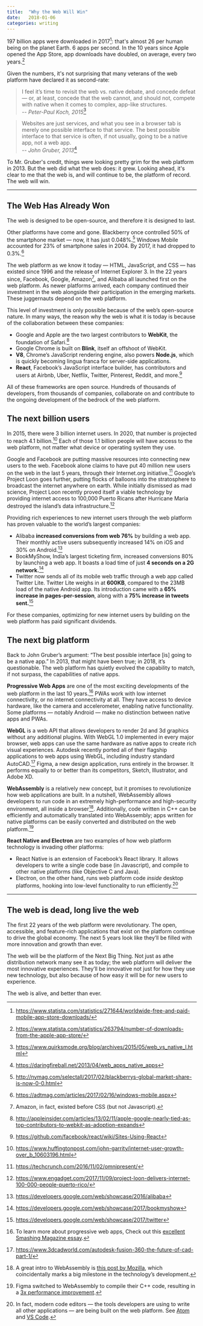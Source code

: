 ```yaml
---
title:  "Why the Web Will Win"
date:   2018-01-06
categories: writing
---
```


197 billion apps were downloaded in 2017[^1]: that's almost 26 per human being on the planet Earth. 6 apps per second. In the 10 years since Apple opened the App Store, app downloads have doubled, on average, every two years.[^2]

Given the numbers, it's not surprising that many veterans of the web platform have declared it as second-rate:

> I feel it’s time to revisit the web vs. native debate, and concede defeat — or, at least, concede that the web cannot, and should not, compete with native when it comes to complex, app-like structures.  
> -- _Peter-Paul Koch, 2015_[^3]

> Websites are just services, and what you see in a browser tab is merely one possible interface to that service. The best possible interface to that service is often, if not usually, going to be a native app, not a web app.  
> -- _John Gruber, 2013_[^4]

To Mr. Gruber's credit, things were looking pretty grim for the web platform in 2013. But the web did what the web does: it grew. Looking ahead, it's clear to me that the web is, and will continue to be, the platform of record. The web will win.

---

## The Web Has Already Won

The web is designed to be open-source, and therefore it is designed to last.

Other platforms have come and gone. Blackberry once controlled 50% of the smartphone market — now, it has just 0.048%.[^5] Windows Mobile accounted for 23% of smartphone sales in 2004. By 2017, it had dropped to 0.3%.[^6]

The web platform as we know it today — HTML, JavaScript, and CSS — has existed since 1996 and the release of Internet Explorer 3. In the 22 years since, Facebook, Google, Amazon[^7], and Alibaba all launched first on the web platform. As newer platforms arrived, each company continued their investment in the web alongside their participation in the emerging markets. These juggernauts depend on the web platform. 

This level of investment is only possible because of the web’s open-source nature. In many ways, the reason why the web is what it is today is because of the collaboration between these companies:

- Google and Apple are the two largest contributors to **WebKit**, the foundation of Safari.[^8]
- Google Chrome is built on **Blink**, itself an offshoot of WebKit. 
- **V8**, Chrome’s JavaScript rendering engine, also powers **Node.js**, which is quickly becoming lingua franca for server-side applications.
- **React**, Facebook’s JavaScript interface builder, has contributors and users at Airbnb, Uber, Netflix, Twitter, Pinterest, Reddit, and more.[^9]

All of these frameworks are open source. Hundreds of thousands of developers, from thousands of companies, collaborate on and contribute to the ongoing development of the bedrock of the web platform.

## The next billion users

In 2015, there were 3 billion internet users. In 2020, that number is projected to reach 4.1 billion.[^10] Each of those 1.1 billion people will have access to the web platform, not matter what device or operating system they use.

Google and Facebook are putting massive resources into connecting new users to the web. Facebook alone claims to have put 40 million new users on the web in the last 5 years, through their Internet.org initiative.[^11] Google’s Project Loon goes further, putting flocks of balloons into the stratosphere to broadcast the internet anywhere on earth. While initially dismissed as mad science, Project Loon recently proved itself a viable technology by providing internet access to 100,000 Puerto Ricans after Hurricane Maria destroyed the island’s data infrastructure.[^12]

Providing rich experiences to new internet users through the web platform has proven valuable to the world’s largest companies:

-  Alibaba **increased conversions from web 76%** by building a web app. Their monthly active users subsequently increased 14% on iOS and 30% on Android.[^13]
-  BookMyShow, India’s largest ticketing firm, increased conversions 80% by launching a web app. It boasts a load time of just **4 seconds on a 2G network.**[^14]
-  Twitter now sends all of its mobile web traffic through a web app called Twitter Lite. Twitter Lite weighs in at **600KB**, compared to the 23MB load of the native Android app. Its introduction came with a **65% increase in pages-per-session**, along with a **75% increase in tweets sent.**[^15]

For these companies, optimizing for new internet users by building on the web platform has paid significant dividends.

## The next big platform

Back to John Gruber’s argument: “The best possible interface [is] going to be a native app.” In 2013, that might have been true; in 2018, it’s questionable. The web platform has quietly evolved the capability to match, if not surpass, the capabilities of native apps.

**Progressive Web Apps** are one of the most exciting developments of the web platform in the last 10 years.[^16] PWAs work with low internet connectivity, or no internet connectivity at all. They have access to device hardware, like the camera and accelerometer, enabling native functionality. Some platforms — notably Android — make no distinction between native apps and PWAs.

**WebGL** is a web API that allows developers to render 2d and 3d graphics without any additional plugins. With WebGL 1.0 implemented in every major browser, web apps can use the same hardware as native apps to create rich visual experiences. Autodesk recently ported all of their flagship applications to web apps using WebGL, including industry standard AutoCAD.[^17] Figma, a new design application, runs entirely in the browser. It performs equally to or better than its competitors, Sketch, Illustrator, and Adobe XD.

**WebAssembly** is a relatively new concept, but it promises to revolutionize how web applications are built. In a nutshell, WebAssembly allows developers to run code in an extremely high-performance and high-security environment, all inside a browser[^18]. Additionally, code written in C++ can be efficiently and automatically translated into WebAssembly; apps written for native platforms can be easily converted and distributed on the web platform.[^19]

**React Native and Electron** are two examples of  how web platform technology is invading other platforms:

- React Native is an extension of Facebook’s React library. It allows developers to write a single code base (in Javascript), and compile to other native platforms (like Objective C and Java).
- Electron, on the other hand, runs web platform code _inside_ desktop platforms, hooking into low-level functionality to run efficiently.[^20]

---

## The web is dead, long live the web

The first 22 years of the web platform were revolutionary. The open, accessible, and feature-rich applications that exist on the platform continue to drive the global economy. The next 5 years look like they’ll be filled with more innovation and growth than ever.

The web will be the platform of the Next Big Thing. Not just as athe distribution network many see it as today; the web platform will deliver the most innovative experiences. They’ll be innovative not just for how they use new technology, but also because of how easy it will be for new users to experience.

The web is alive, and better than ever.

[^1]: <https://www.statista.com/statistics/271644/worldwide-free-and-paid-mobile-app-store-downloads/>

[^2]: <https://www.statista.com/statistics/263794/number-of-downloads-from-the-apple-app-store/>

[^3]: <https://www.quirksmode.org/blog/archives/2015/05/web_vs_native_l.html>

[^4]: <https://daringfireball.net/2013/04/web_apps_native_apps>

[^5]: <http://nymag.com/selectall/2017/02/blackberrys-global-market-share-is-now-0-0.html>

[^6]: <https://adtmag.com/articles/2017/02/16/windows-mobile.aspx>

[^7]: Amazon, in fact, existed before CSS (but not Javascript).

[^8]: <http://appleinsider.com/articles/13/02/11/apple-google-nearly-tied-as-top-contributors-to-webkit-as-adoption-expands>

[^9]: <https://github.com/facebook/react/wiki/Sites-Using-React>

[^10]: <https://www.huffingtonpost.com/john-garrity/internet-user-growth-over_b_10603196.html>

[^11]: <https://techcrunch.com/2016/11/02/omnipresent/>

[^12]: <https://www.engadget.com/2017/11/09/project-loon-delivers-internet-100-000-people-puerto-rico/>

[^13]: <https://developers.google.com/web/showcase/2016/alibaba>

[^14]: <https://developers.google.com/web/showcase/2017/bookmyshow>

[^15]: <https://developers.google.com/web/showcase/2017/twitter>

[^16]: To learn more about progressive web apps, Check out this [excellent Smashing Magazine essay](https://www.smashingmagazine.com/2016/08/a-beginners-guide-to-progressive-web-apps/).

[^17]: <https://www.3dcadworld.com/autodesk-fusion-360-the-future-of-cad-part-1/>

[^18]: A great intro to WebAssembly is [this post by Mozilla](https://blog.mozilla.org/blog/2017/11/13/webassembly-in-browsers/), which coincidentally marks a big milestone in the technology’s development.

[^19]: Figma switched to WebAssembly to compile their C++ code, resulting in a [3x performance improvement](https://blog.figma.com/webassembly-cut-figmas-load-time-by-3x-76f3f2395164).

[^20]: In fact, modern code editors — the tools developers are using to write all other applications — are being built on the web platform. See [Atom](https://atom.io/) and [VS Code](https://code.visualstudio.com/).